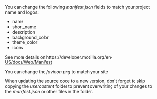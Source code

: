 You can change the following *manifest.json* fields to match your project name and logos:
- name
- short_name
- description
- background_color
- theme_color
- icons

See more details on https://developer.mozilla.org/en-US/docs/Web/Manifest

You can change the *favicon.png* to match your site

When updating the source code to a new version, don't forget to skip copying the *usercontent* folder to prevent overwriting of your changes to the *manifest.json* or other files in the folder.
